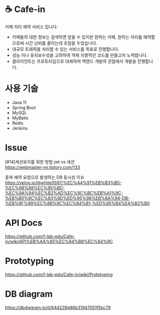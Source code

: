

# :coffee: Cafe-in
카페 자리 예약 서비스 입니다.

* 카페들의 대한 정보는 검색하면 얻을 수 있지만 원하는 카페, 원하는 자리를 예약함으로써 시간 낭비를 줄이는데 초점을 두었습니다.
* 대규모 트래픽을 처리할 수 있는 서비스를 목표로 진행합니다.
* 성능 이나 유지보수성을 고려하여 객체 지향적인 코드를 만들고자 노력합니다.
* 클라이언트는 프로토타입으로 대체하여 백엔드 개발의 관점에서 개발을 진행합니다.

# 사용 기술
* Java 11
* Spring Boot
* MySQL
* MyBatis
* Redis
* Jenkins

# Issue
[#14]세션유지를 위한 방법 jwt vs 세션<br>
https://webmaster-mi.tistory.com/133

중복 예약 요청으로 발생하는 DB 동시성 이슈<br>
https://velog.io/@white0597/%EC%A4%91%EB%B3%B5-%EC%98%88%EC%95%BD-%EC%9A%94%EC%B2%AD%EC%9C%BC%EB%A1%9C-%EB%B0%9C%EC%83%9D%ED%95%98%EB%8A%94-DB-%EB%8F%99%EC%8B%9C%EC%84%B1-%ED%95%B4%EA%B2%B0


# API Docs
https://github.com/f-lab-edu/Cafe-in/wiki/API%EB%AA%85%EC%84%B8%EC%84%9C

# Prototyping
https://github.com/f-lab-edu/Cafe-in/wiki/Prototyping

# DB diagram
https://dbdiagram.io/d/644228d46b31947051f5bc79
